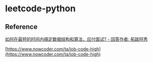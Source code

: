 # leetcode-python

## Reference

[如何在最短的时间内搞定数据结构和算法，应付面试? - 回答作者: 拓跋阿秀](https://www.zhihu.com/question/28580777/answer/1864209518)

[https://www.nowcoder.com/ta/job-code-high](https://www.nowcoder.com/ta/job-code-high)